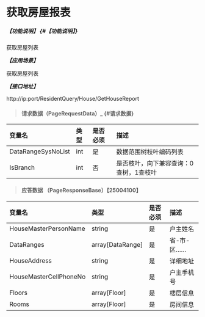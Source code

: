 # 获取房屋报表

##### _【功能说明】_ {#【功能说明】}

获取房屋列表

_**【应用场景】**_

获取房屋列表

_**【接口地址】**_

http://ip:port/ResidentQuery/House/GetHouseReport



> #### 请求数据（PageRequestData）_ {#请求数据}

| 变量名 | 类型 | 是否必须 | 描述 |
| :--- | :--- | :--- | :--- |
| DataRangeSysNoList | int | 是 | 数据范围树枝叶编码列表 |
| IsBranch | int | 否 | 是否枝叶，向下兼容查询：0查树，1查枝叶 |




> #### 应答数据 （PageResponseBase）【25004100】

| 变量名 | 类型 | 是否必须 | 描述 |
| :--- | :--- | :--- | :--- |
| HouseMasterPersonName| string | 是 | 户主姓名|
| DataRanges| array[DataRange]| 是 | 省-市-区……|
| HouseAddress| string| 是 | 详细地址|
| HouseMasterCellPhoneNo| string| 是 | 户主手机号|
| Floors| array[Floor]| 是 | 楼层信息|
| Rooms| array[Floor]| 是 | 房间信息|














